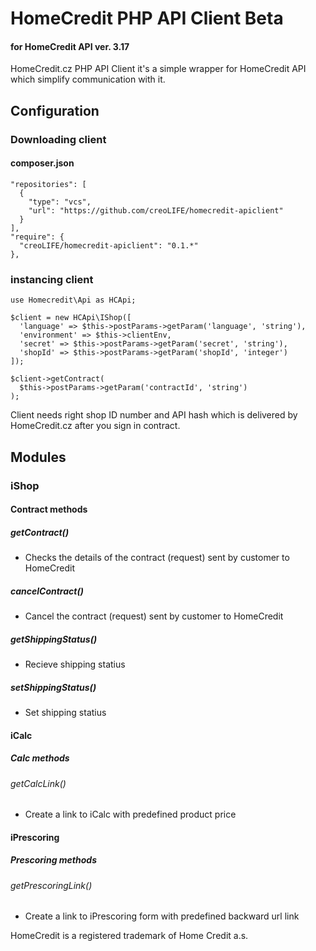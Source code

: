 # HomeCredit PHP API Client Beta
#### for HomeCredit API ver. 3.17

HomeCredit.cz PHP API Client it's a simple wrapper for HomeCredit API which simplify communication with it.

## Configuration
### Downloading client
#### composer.json
```
"repositories": [
  {
    "type": "vcs",
    "url": "https://github.com/creoLIFE/homecredit-apiclient"
  }
],
"require": {
  "creoLIFE/homecredit-apiclient": "0.1.*"
},
````

### instancing client
```
use Homecredit\Api as HCApi;

$client = new HCApi\IShop([
  'language' => $this->postParams->getParam('language', 'string'),
  'environment' => $this->clientEnv,
  'secret' => $this->postParams->getParam('secret', 'string'),
  'shopId' => $this->postParams->getParam('shopId', 'integer')
]);

$client->getContract(
  $this->postParams->getParam('contractId', 'string')
);
```

Client needs right shop ID number and API hash which is delivered by HomeCredit.cz after you sign in contract.

## Modules
### iShop
#### Contract methods
##### getContract()
- Checks the details of the contract (request) sent by customer to HomeCredit
##### cancelContract()
- Cancel the contract (request) sent by customer to HomeCredit
##### getShippingStatus()
- Recieve shipping statius
##### setShippingStatus()
- Set shipping statius


#### iCalc
##### Calc methods
###### getCalcLink()
- Create a link to iCalc with predefined product price


#### iPrescoring
##### Prescoring methods
###### getPrescoringLink()
- Create a link to iPrescoring form with predefined backward url link






HomeCredit is a registered trademark of Home Credit a.s.

